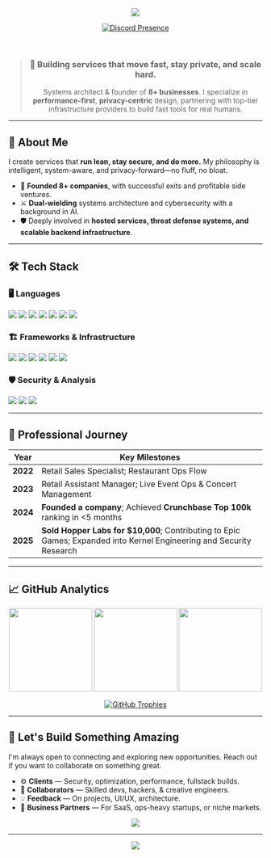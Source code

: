 <div align="center">
  
<img src="https://capsule-render.vercel.app/api?type=waving&color=gradient&height=200&section=header&text=Xylo%20%7C%20Systems%20Architect&fontColor=ffffff&fontSize=50&animation=fadeIn" />

[![Discord Presence](https://lanyard.cnrad.dev/api/1232580161631813683?theme=dark&borderRadius=10px&hideDecoration=true&showDisplayName=true&hideStatus=false&hideTimestamp=false)](https://discord.com/users/1232580161631813683)

</div>

<br>

<div align="center">

> ### 🚀 Building services that **move fast, stay private, and scale hard**.
> Systems architect & founder of **8+ businesses**. I specialize in **performance-first**, **privacy-centric** design, partnering with top-tier infrastructure providers to build fast tools for real humans.

</div>

---

## 🧠 About Me

I create services that **run lean, stay secure, and do more.** My philosophy is intelligent, system-aware, and privacy-forward—no fluff, no bloat.

- 🚀 **Founded 8+ companies**, with successful exits and profitable side ventures.
- ⚔️ **Dual-wielding** systems architecture and cybersecurity with a background in AI.
- 🛡️ Deeply involved in **hosted services, threat defense systems, and scalable backend infrastructure**.

---

## 🛠️ Tech Stack

### 🖥️ Languages
<img src="https://img.shields.io/badge/JavaScript-F7DF1E?style=for-the-badge&logo=javascript&logoColor=black" /> <img src="https://img.shields.io/badge/Go-00ADD8?style=for-the-badge&logo=go&logoColor=white" /> <img src="https://img.shields.io/badge/Python-3776AB?style=for-the-badge&logo=python&logoColor=white" /> <img src="https://img.shields.io/badge/Java-ED8B00?style=for-the-badge&logo=openjdk&logoColor=white" /> <img src="https://img.shields.io/badge/Kotlin-7F52FF?style=for-the-badge&logo=kotlin&logoColor=white" /> <img src="https://img.shields.io/badge/PHP-777BB4?style=for-the-badge&logo=php&logoColor=white" /> <img src="https://img.shields.io/badge/Shell_Script-121011?style=for-the-badge&logo=gnu-bash&logoColor=white" />

### 🏗️ Frameworks & Infrastructure
<img src="https://img.shields.io/badge/Docker-2496ED?style=for-the-badge&logo=docker&logoColor=white" /> <img src="https://img.shields.io/badge/Kubernetes-326CE5?style=for-the-badge&logo=kubernetes&logoColor=white" /> <img src="https://img.shields.io/badge/React-20232A?style=for-the-badge&logo=react&logoColor=61DAFB" /> <img src="https://img.shields.io/badge/Express.js-000000?style=for-the-badge&logo=express&logoColor=white" /> <img src="https://img.shields.io/badge/NGINX-009639?style=for-the-badge&logo=nginx&logoColor=white" /> <img src="https://img.shields.io/badge/Git-F05032?style=for-the-badge&logo=git&logoColor=white" />

### 🛡️ Security & Analysis
<img src="https://img.shields.io/badge/Wireshark-1679A7?style=for-the-badge&logo=wireshark&logoColor=white" /> <img src="https://img.shields.io/badge/Linux-FCC624?style=for-the-badge&logo=linux&logoColor=black" /> <img src="https://img.shields.io/badge/-Ghidra-00C7B7?style=for-the-badge" />

---

## 📜 Professional Journey

| Year | Key Milestones |
|------|----------------|
| **2022** | Retail Sales Specialist; Restaurant Ops Flow |
| **2023** | Retail Assistant Manager; Live Event Ops & Concert Management |
| **2024** | **Founded a company**; Achieved **Crunchbase Top 100k** ranking in <5 months |
| **2025** | **Sold Hopper Labs for $10,000**; Contributing to Epic Games; Expanded into Kernel Engineering and Security Research |

---

## 📈 GitHub Analytics

<p align="center">
  <img src="https://github-readme-stats.vercel.app/api?username=xyloblonk&show_icons=true&theme=graywhite&hide_border=true&count_private=true" height="165"/>
  <img src="https://github-readme-streak-stats.herokuapp.com?user=xyloblonk&theme=graywhite&hide_border=true" height="165"/>
  <img src="https://github-readme-stats.vercel.app/api/top-langs/?username=xyloblonk&layout=compact&theme=graywhite&hide_border=true" height="165"/>
</p>

<p align="center">
  <a href="https://github.com/ryo-ma/github-profile-trophy">
    <img src="https://github-profile-trophy.vercel.app/?username=xyloblonk&theme=onedark&row=2&column=4" alt="GitHub Trophies" />
  </a>
</p>

---

## 🤝 Let's Build Something Amazing

I'm always open to connecting and exploring new opportunities. Reach out if you want to collaborate on something great.

- ⚙️ **Clients** — Security, optimization, performance, fullstack builds.
- 🧠 **Collaborators** — Skilled devs, hackers, & creative engineers.
- 💡 **Feedback** — On projects, UI/UX, architecture.
- 🧭 **Business Partners** — For SaaS, ops-heavy startups, or niche markets.

<p align="center">
  <a href="mailto:xyloblonk@duck.com">
    <img src="https://img.shields.io/badge/Email-Me-red?style=for-the-badge&logo=gmail" />
  </a>
</p>

---

<div align="center">
<img src="https://capsule-render.vercel.app/api?type=waving&color=gradient&height=120&section=footer"/>
</div>
